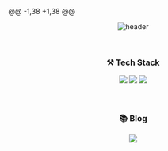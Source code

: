 
@@ -1,38 +1,38 @@
<div align=center>
  
  <!-- https://github.com/kyechan99/capsule-render -->
  ![header](https://capsule-render.vercel.app/api?type=waving&color=21bcff&height=200&section=header&text=SangHee%20Lee&fontSize=70&fontColor=ffffff)
 
  <br/>
  <!-- https://simpleicons.org/ 아이콘 -->
  <!-- https://shields.io/ 라벨 -->
  <h3>⚒️ Tech Stack</h3>
  <img src="https://img.shields.io/badge/HTML5-E34F26?style=flat-square&logo=HTML5&logoColor=white"/>
  <img src="https://img.shields.io/badge/CSS3-1572B6?style=flat-square&logo=CSS3&logoColor=white"/>
  <img src="https://img.shields.io/badge/JavaScript-F7DF1E?style=flat-square&logo=JavaScript&logoColor=white"/>
  <br/>

  
  <br />
  <br />
  
  <h3>📚 Blog</h3>
  
   <a href="https://sanghee01.tistory.com/">
    <img src="https://img.shields.io/badge/TiStory-gray?style=flat-square&logo=TV%20Time&logoColor=white&link=https://junghyeonsu.tistory.com/"/>
  </a>

  <br />
  <br />
    
</div>
